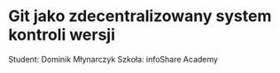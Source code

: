 # Git jako zdecentralizowany system kontroli wersji

Student: Dominik Młynarczyk
Szkoła: infoShare Academy
